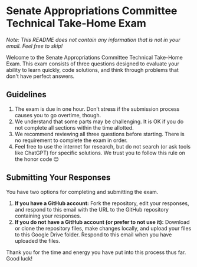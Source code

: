 # Senate Appropriations Committee Technical Take-Home Exam

*Note: This README does not contain any information that is not in your email. Feel free to skip!*

Welcome to the Senate Appropriations Committee Technical Take-Home Exam. This exam consists of three questions designed to evaluate your ability to learn quickly, code solutions, and think through problems that don't have perfect answers.

## Guidelines
1. The exam is due in one hour. Don’t stress if the submission process causes you to go overtime, though.
2. We understand that some parts may be challenging. It is OK if you do not complete all sections within the time allotted.
3. We recommend reviewing all three questions before starting. There is no requirement to complete the exam in order.
4. Feel free to use the internet for research, but do not search (or ask tools like ChatGPT) for specific solutions. We trust you to follow this rule on the honor code 😊
 
## Submitting Your Responses

You have two options for completing and submitting the exam.
1. **If you have a GitHub account:** Fork the repository, edit your responses, and respond to this email with the URL to the GitHub repository containing your responses.
2. **If you do not have a GitHub account (or prefer to not use it):** Download or clone the repository files, make changes locally, and upload your files to this Google Drive folder. Respond to this email when you have uploaded the files.

Thank you for the time and energy you have put into this process thus far. Good luck!
